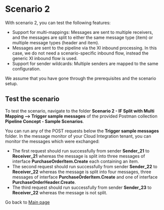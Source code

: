 # Scenario 2

With scenario 2, you can test the following features:
- Support for multi-mappings: Messages are sent to multiple receivers, and the messages are split to either the same message type (item) or multiple message types (header and item).
- Messages are sent to the pipeline via the XI inbound processing. In this case, we do not need a scenario-specific inbound flow, instead the generic XI inbound flow is used.
- Support for sender wildcards: Multiple senders are mapped to the same configuration.

We assume that you have gone through the prerequisites and the scenario setup.

## Test the scenario
To test the scenario, navigate to the folder **Scenario 2 - IF Split with Multi Mapping --> Trigger sample messages** of the provided Postman collection **Pipeline Concept - Sample Scenarios**.

You can run any of the POST requests below the **Trigger sample messages** folder.
In the message monitor of your Cloud Integration tenant, you can monitor the messages which were exchanged:
- The first request should run successfully from sender **Sender_21** to **Receiver_21** whereas the message is split into three messages of interface **PurchaseOrderItem.Create** each containing an item.
- The second request should run successfully from sender **Sender_22** to **Receiver_22** whereas the message is split into four messages, three messages of interface **PurchaseOrderItem.Create** and one of interface **PurchaseOrderHeader.Create**.
- The third request should run successfully from sender **Sender_23** to **Receiver_22** whereas the message is not split.

Go back to [Main page](../../README.md)

